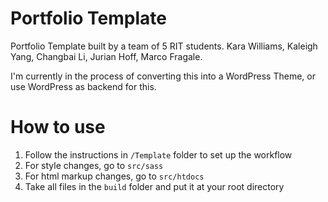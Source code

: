 Portfolio Template
=====

Portfolio Template built by a team of 5 RIT students. Kara Williams, Kaleigh Yang, Changbai Li, Jurian Hoff, Marco Fragale.

I'm currently in the process of converting this into a WordPress Theme, or use WordPress as backend for this.

How to use
=====

1. Follow the instructions in `/Template` folder to set up the workflow
2. For style changes, go to `src/sass`
3. For html markup changes, go to `src/htdocs`
4. Take all files in the `build` folder and put it at your root directory
